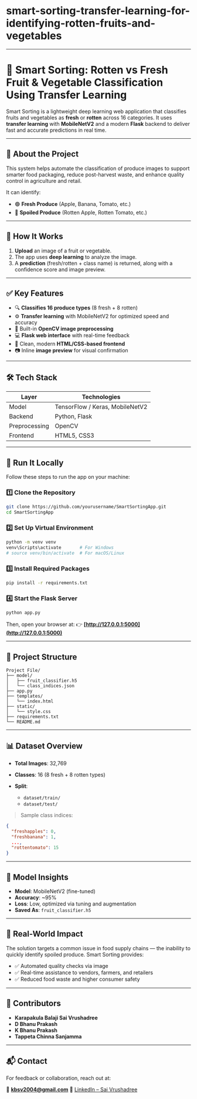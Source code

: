 # smart-sorting-transfer-learning-for-identifying-rotten-fruits-and-vegetables

---

# 🍎 Smart Sorting: Rotten vs Fresh Fruit & Vegetable Classification Using Transfer Learning

Smart Sorting is a lightweight deep learning web application that classifies fruits and vegetables as **fresh** or **rotten** across 16 categories. It uses **transfer learning** with **MobileNetV2** and a modern **Flask** backend to deliver fast and accurate predictions in real time.

---

## 🧠 About the Project

This system helps automate the classification of produce images to support smarter food packaging, reduce post-harvest waste, and enhance quality control in agriculture and retail.

It can identify:

* 🟢 **Fresh Produce** (Apple, Banana, Tomato, etc.)
* 🔴 **Spoiled Produce** (Rotten Apple, Rotten Tomato, etc.)

---

## 🚀 How It Works

1. **Upload** an image of a fruit or vegetable.
2. The app uses **deep learning** to analyze the image.
3. A **prediction** (fresh/rotten + class name) is returned, along with a confidence score and image preview.

---

## ✅ Key Features

* 🔍 **Classifies 16 produce types** (8 fresh + 8 rotten)
* ⚙️ **Transfer learning** with MobileNetV2 for optimized speed and accuracy
* 🫼 Built-in **OpenCV image preprocessing**
* 💻 **Flask web interface** with real-time feedback
* 🎨 Clean, modern **HTML/CSS-based frontend**
* 📷 Inline **image preview** for visual confirmation

---

## 🛠 Tech Stack

| Layer         | Technologies                    |
| ------------- | ------------------------------- |
| Model         | TensorFlow / Keras, MobileNetV2 |
| Backend       | Python, Flask                   |
| Preprocessing | OpenCV                          |
| Frontend      | HTML5, CSS3                     |

---

## 🧪 Run It Locally

Follow these steps to run the app on your machine:

### 1️⃣ Clone the Repository

```bash
git clone https://github.com/yourusername/SmartSortingApp.git
cd SmartSortingApp
```

### 2️⃣ Set Up Virtual Environment

```bash
python -m venv venv
venv\Scripts\activate       # For Windows
# source venv/bin/activate  # For macOS/Linux
```

### 3️⃣ Install Required Packages

```bash
pip install -r requirements.txt
```

### 4️⃣ Start the Flask Server

```bash
python app.py
```

Then, open your browser at:
👉 **[http://127.0.0.1:5000](http://127.0.0.1:5000)**

---

## 📁 Project Structure

```
Project File/
├── model/
│   ├── fruit_classifier.h5
│   └── class_indices.json
├── app.py
├── templates/
│   └── index.html
├── static/
│   └── style.css
├── requirements.txt
└── README.md
```

---

## 📊 Dataset Overview

* **Total Images**: 32,769
* **Classes**: 16 (8 fresh + 8 rotten types)
* **Split**:

  * `dataset/train/`
  * `dataset/test/`

> Sample class indices:

```json
{
  "freshapples": 0,
  "freshbanana": 1,
  ...,
  "rottentomato": 15
}
```

---

## 🧠 Model Insights

* **Model**: MobileNetV2 (fine-tuned)
* **Accuracy**: \~95%
* **Loss**: Low, optimized via tuning and augmentation
* **Saved As**: `fruit_classifier.h5`

---

## 🎯 Real-World Impact

The solution targets a common issue in food supply chains — the inability to quickly identify spoiled produce. Smart Sorting provides:

* ✅ Automated quality checks via image
* ✅ Real-time assistance to vendors, farmers, and retailers
* ✅ Reduced food waste and higher consumer safety

---

## 👥 Contributors

* **Karapakula Balaji Sai Vrushadree**
* **D Bhanu Prakash**
* **K Bhanu Prakash**
* **Tappeta Chinna Sanjamma**

---

## 📬 Contact

For feedback or collaboration, reach out at:

📧 **[kbsv2004@gmail.com](mailto:kbsv2004@gmail.com)**
🔗 [LinkedIn – Sai Vrushadree](https://www.linkedin.com/in/sai-vrushadree-715012255/)
